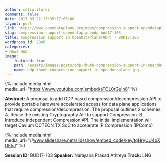 ```yaml
---
author: celia.ilardi
comments: false
date: 2017-03-22 13:35:17+00:00
layout: post
link: https://www.opendataplane.org/news/compression-support-opendataplaneodp-bud17-103/
slug: compression-support-opendataplaneodp-bud17-103
title: Compression support in OpenDataPlane(ODP) - BUD17-103
wordpress_id: 2866
categories:
- News Hub
image:
    featured: true
    path: /assets/images/posts/odp-thumb-compression-support-in-opendataplane.jpg
    name: odp-thumb-compression-support-in-opendataplane.jpg
---
```


{% include media.html media_url="https://www.youtube.com/embed/aTOL0rGuIn8" %}

**Abstract:**
A proposal to add ODP based compression/decompression API to provide portable hardware accelerated access for data plane applications that require compression/decompression. The proposal outlines 2 schemes:
A. Reuse the existing Cryptography API to support Compression.
B. Introduce independent Compression API.
The initial implementation will target Cavium OCTEON TX SoC to accelerate IP Compression (IPComp)

{% include media.html media_url="//www.slideshare.net/slideshow/embed_code/key/tqHryUU4bXDE5J" %}

**Session ID:** BUD17-103
**Speaker:** Narayana Prasad Athreya
**Track:** LNG
